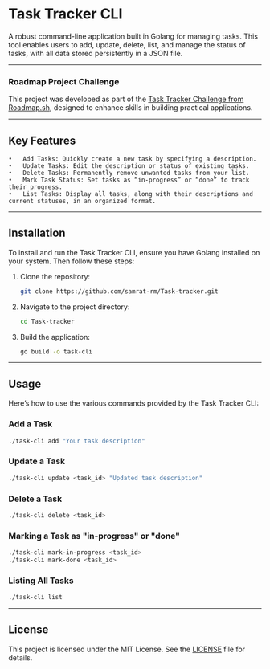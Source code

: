 # Task Tracker CLI

A robust command-line application built in Golang for managing tasks. This tool enables users to add, update, delete, list, and manage the status of tasks, with all data stored persistently in a JSON file.

---

### Roadmap Project Challenge

This project was developed as part of the [Task Tracker Challenge from Roadmap.sh](https://roadmap.sh/projects/task-tracker), designed to enhance skills in building practical applications.

---

## Key Features

	•	Add Tasks: Quickly create a new task by specifying a description.
	•	Update Tasks: Edit the description or status of existing tasks.
	•	Delete Tasks: Permanently remove unwanted tasks from your list.
	•	Mark Task Status: Set tasks as “in-progress” or “done” to track their progress.
	•	List Tasks: Display all tasks, along with their descriptions and current statuses, in an organized format.

---

## Installation

To install and run the Task Tracker CLI, ensure you have Golang installed on your system. Then follow these steps:

1. Clone the repository:

   ```bash
   git clone https://github.com/samrat-rm/Task-tracker.git
   ```

2. Navigate to the project directory:

   ```bash
   cd Task-tracker
   ```

3. Build the application:

   ```bash
   go build -o task-cli
   ```

---

## Usage

Here’s how to use the various commands provided by the Task Tracker CLI:

### Add a Task

```bash
./task-cli add "Your task description"
```

### Update a Task

```bash
./task-cli update <task_id> "Updated task description"
```

### Delete a Task

```bash
./task-cli delete <task_id>
```

### Marking a Task as "in-progress" or "done"

```bash
./task-cli mark-in-progress <task_id>
./task-cli mark-done <task_id>
```

### Listing All Tasks

```bash
./task-cli list
```

---

## License

This project is licensed under the MIT License. See the [LICENSE](LICENSE) file for details.
